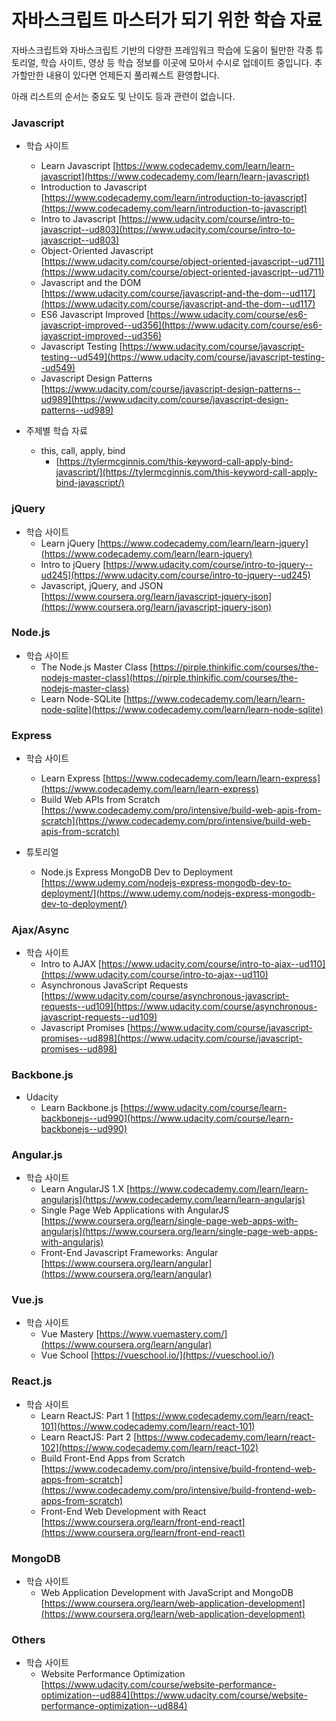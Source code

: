 # 자바스크립트 마스터가 되기 위한 학습 자료

자바스크립트와 자바스크립트 기반의 다양한 프레임워크 학습에 도움이 될만한 각종 튜토리얼, 학습 사이트, 영상 등 학습 정보를 이곳에 모아서 수시로 업데이트 중입니다. 추가할만한 내용이 있다면 언제든지 풀리퀘스트 환영합니다.

아래 리스트의 순서는 중요도 및 난이도 등과 관련이 없습니다.

### Javascript
* 학습 사이트
  * Learn Javascript [https://www.codecademy.com/learn/learn-javascript](https://www.codecademy.com/learn/learn-javascript)
  * Introduction to Javascript [https://www.codecademy.com/learn/introduction-to-javascript](https://www.codecademy.com/learn/introduction-to-javascript)
  * Intro to Javascript [https://www.udacity.com/course/intro-to-javascript--ud803](https://www.udacity.com/course/intro-to-javascript--ud803)
  * Object-Oriented Javascript [https://www.udacity.com/course/object-oriented-javascript--ud711](https://www.udacity.com/course/object-oriented-javascript--ud711)
  * Javascript and the DOM [https://www.udacity.com/course/javascript-and-the-dom--ud117](https://www.udacity.com/course/javascript-and-the-dom--ud117)
  * ES6 Javascript Improved [https://www.udacity.com/course/es6-javascript-improved--ud356](https://www.udacity.com/course/es6-javascript-improved--ud356)
  * Javascript Testing [https://www.udacity.com/course/javascript-testing--ud549](https://www.udacity.com/course/javascript-testing--ud549)
  * Javascript Design Patterns [https://www.udacity.com/course/javascript-design-patterns--ud989](https://www.udacity.com/course/javascript-design-patterns--ud989)

* 주제별 학습 자료
  * this, call, apply, bind
    * [https://tylermcginnis.com/this-keyword-call-apply-bind-javascript/](https://tylermcginnis.com/this-keyword-call-apply-bind-javascript/)

### jQuery
* 학습 사이트
  * Learn jQuery [https://www.codecademy.com/learn/learn-jquery](https://www.codecademy.com/learn/learn-jquery)
  * Intro to jQuery [https://www.udacity.com/course/intro-to-jquery--ud245](https://www.udacity.com/course/intro-to-jquery--ud245)
  * Javascript, jQuery, and JSON [https://www.coursera.org/learn/javascript-jquery-json](https://www.coursera.org/learn/javascript-jquery-json)

### Node.js
* 학습 사이트
  * The Node.js Master Class [https://pirple.thinkific.com/courses/the-nodejs-master-class](https://pirple.thinkific.com/courses/the-nodejs-master-class)
  * Learn Node-SQLite [https://www.codecademy.com/learn/learn-node-sqlite](https://www.codecademy.com/learn/learn-node-sqlite)

### Express
* 학습 사이트
  * Learn Express [https://www.codecademy.com/learn/learn-express](https://www.codecademy.com/learn/learn-express)
  * Build Web APIs from Scratch [https://www.codecademy.com/pro/intensive/build-web-apis-from-scratch](https://www.codecademy.com/pro/intensive/build-web-apis-from-scratch)

* 튜토리얼
  * Node.js Express MongoDB Dev to Deployment [https://www.udemy.com/nodejs-express-mongodb-dev-to-deployment/](https://www.udemy.com/nodejs-express-mongodb-dev-to-deployment/)

### Ajax/Async
* 학습 사이트
  * Intro to AJAX [https://www.udacity.com/course/intro-to-ajax--ud110](https://www.udacity.com/course/intro-to-ajax--ud110)
  * Asynchronous JavaScript Requests [https://www.udacity.com/course/asynchronous-javascript-requests--ud109](https://www.udacity.com/course/asynchronous-javascript-requests--ud109)
  * Javascript Promises [https://www.udacity.com/course/javascript-promises--ud898](https://www.udacity.com/course/javascript-promises--ud898)

### Backbone.js
* Udacity
  * Learn Backbone.js [https://www.udacity.com/course/learn-backbonejs--ud990](https://www.udacity.com/course/learn-backbonejs--ud990)

### Angular.js
* 학습 사이트
  * Learn AngularJS 1.X [https://www.codecademy.com/learn/learn-angularjs](https://www.codecademy.com/learn/learn-angularjs)
  * Single Page Web Applications with AngularJS [https://www.coursera.org/learn/single-page-web-apps-with-angularjs](https://www.coursera.org/learn/single-page-web-apps-with-angularjs)
  * Front-End Javascript Frameworks: Angular [https://www.coursera.org/learn/angular](https://www.coursera.org/learn/angular)

### Vue.js
* 학습 사이트
  * Vue Mastery [https://www.vuemastery.com/](https://www.coursera.org/learn/angular)
  * Vue School [https://vueschool.io/](https://vueschool.io/)

### React.js
* 학습 사이트
  * Learn ReactJS: Part 1 [https://www.codecademy.com/learn/react-101](https://www.codecademy.com/learn/react-101)
  * Learn ReactJS: Part 2 [https://www.codecademy.com/learn/react-102](https://www.codecademy.com/learn/react-102)
  * Build Front-End Apps from Scratch [https://www.codecademy.com/pro/intensive/build-frontend-web-apps-from-scratch](https://www.codecademy.com/pro/intensive/build-frontend-web-apps-from-scratch)
  * Front-End Web Development with React [https://www.coursera.org/learn/front-end-react](https://www.coursera.org/learn/front-end-react)

### MongoDB
* 학습 사이트
  * Web Application Development with JavaScript and MongoDB [https://www.coursera.org/learn/web-application-development](https://www.coursera.org/learn/web-application-development)

### Others
* 학습 사이트
  * Website Performance Optimization [https://www.udacity.com/course/website-performance-optimization--ud884](https://www.udacity.com/course/website-performance-optimization--ud884)
